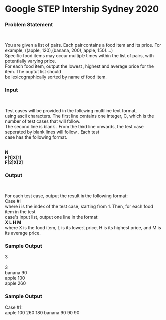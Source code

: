 # Google STEP Intership Sydney 2020<br>
<h3>Problem Statement</h3> <br>
<p>You are given a list of pairs. Each pair contains a food item and its price. For example, ((apple, 120),(banana, 200),(apple, 150)....)<br>
Specific food items may occur multiple times within the list of pairs, with potentially varying price.
<br>
For each food item, output the lowest , highest and average price for the item. The ouptut list should <br>
be lexicographically sorted by name of food item.<br>
</p>
<h3>Input</h3>
<br>
<p>Test cases will be provided in the following multiline text format,<br> 
using ascii characters. The first line contains one integer, C, which is the number of test cases that will follow. <br>
The second line is blank . From the third line onwards, the test case seperated by blank lines will follow . Each test<br>
case has the following format.<br>
<br>
</p>
<b>N</b><br>
<b>F[1]X[1]</b><br>
<b>F[2]X[2]</b><br>
<h3>Output</h3>
<br>
<p>For each test case, output the result in the following format:<br>
Case #i<br> 
where i is the index of the test case, starting from 1. Then, for each food item in the test<br> 
case's input list, output one line in the format:<br>
<b>X L H M </b><br>
where X is the food item, L is its lowest price, H is its highest price, and M is its average price.
</p>
<h3>Sample Output </h3>
<p>3<br>
<br>
3<br>
banana 90<br>
apple 100<br>
apple 260<br>
</p>

<h3>Sample Output</h3>
<p>Case #1: <br>
apple 100 260 180
banana 90 90 90

</p>
